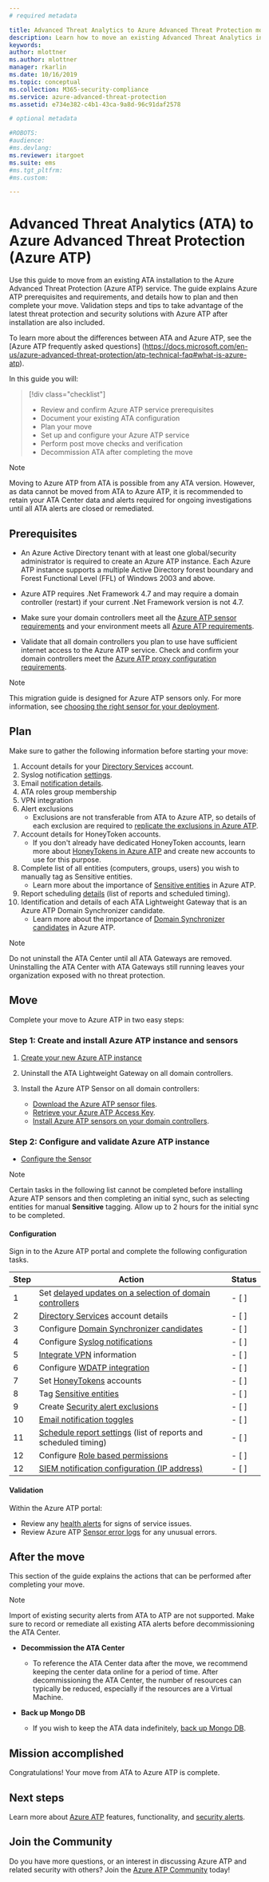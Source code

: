 ```yaml
---
# required metadata

title: Advanced Threat Analytics to Azure Advanced Threat Protection move  | Microsoft Docs
description: Learn how to move an existing Advanced Threat Analytics installation to Azure ATP.
keywords:
author: mlottner
ms.author: mlottner
manager: rkarlin
ms.date: 10/16/2019
ms.topic: conceptual
ms.collection: M365-security-compliance
ms.service: azure-advanced-threat-protection
ms.assetid: e734e382-c4b1-43ca-9a8d-96c91daf2578

# optional metadata

#ROBOTS:
#audience:
#ms.devlang:
ms.reviewer: itargoet
ms.suite: ems
#ms.tgt_pltfrm:
#ms.custom:

---
```


# Advanced Threat Analytics (ATA) to Azure Advanced Threat Protection (Azure ATP) 


Use this guide to move from an existing ATA installation to the Azure Advanced Threat Protection (Azure ATP) service. The guide explains Azure ATP prerequisites and requirements, and details how to plan and then complete your move. Validation steps and tips to take advantage of the latest threat protection and security solutions with Azure ATP after installation are also included. 

To learn more about the differences between ATA and Azure ATP, see the [Azure ATP frequently asked questions] (https://docs.microsoft.com/en-us/azure-advanced-threat-protection/atp-technical-faq#what-is-azure-atp).

In this guide you will: 

> [!div class="checklist"]
> * Review and confirm Azure ATP service prerequisites
> * Document your existing ATA configuration
> * Plan your move
> * Set up and configure your Azure ATP  service
> * Perform post move checks and verification
> * Decommission ATA after completing the move 

>[!NOTE]
> Moving to Azure ATP from ATA is possible from any ATA version. However, as data cannot be moved from ATA to Azure ATP, it is recommended to retain your ATA Center data and alerts required for ongoing investigations until all ATA alerts are closed or remediated. 

## Prerequisites

- An Azure Active Directory tenant with at least one global/security administrator is required to create an Azure ATP instance. Each Azure ATP instance supports a multiple Active Directory forest boundary and Forest Functional Level (FFL) of Windows 2003 and above.

- Azure ATP requires .Net Framework 4.7 and may require a domain controller (restart) if your current .Net Framework version is not 4.7.

- Make sure your domain controllers meet all the [Azure ATP sensor requirements](https://docs.microsoft.com/azure-advanced-threat-protection/atp-prerequisites#azure-atp-sensor-requirements) and your environment meets all [Azure ATP requirements](https://docs.microsoft.com/azure-advanced-threat-protection/atp-prerequisites).

- Validate that all domain controllers you plan to use have sufficient internet access to the Azure ATP service. Check and confirm your domain controllers meet the [Azure ATP proxy configuration requirements](https://docs.microsoft.com/azure-advanced-threat-protection/configure-proxy).

>[!NOTE]
> This migration guide is designed for Azure ATP sensors only. For more information, see [choosing the right sensor for your deployment](https://docs.microsoft.com/azure-advanced-threat-protection/atp-capacity-planning#choosing-the-right-sensor-type-for-your-deployment). 

## Plan 

Make sure to gather the following information before starting your move: 
1. Account details for your [Directory Services](https://docs.microsoft.com/azure-advanced-threat-protection/install-atp-step2) account.
1. Syslog notification [settings](https://docs.microsoft.com/azure-advanced-threat-protection/setting-syslog).
1. Email [notification details](https://docs.microsoft.com/azure-advanced-threat-protection/notifications).
1. ATA roles group membership
1. VPN integration
1. Alert exclusions 
    - Exclusions are not transferable from ATA to Azure ATP, so details of each exclusion are required to [replicate the exclusions in Azure ATP](https://docs.microsoft.com/azure-advanced-threat-protection/excluding-entities-from-detections).
1. Account details for HoneyToken accounts. 
    - If you don't already have dedicated HoneyToken accounts, learn more about [HoneyTokens in Azure ATP](https://docs.microsoft.com/azure-advanced-threat-protection/install-atp-step7) and create new accounts to use for this purpose.
1. Complete list of all entities (computers, groups, users) you wish to manually tag as Sensitive entities. 
    - Learn more about the importance of [Sensitive entities](https://docs.microsoft.com/azure-advanced-threat-protection/sensitive-accounts) in Azure ATP.
1. Report scheduling [details](https://docs.microsoft.com/azure-advanced-threat-protection/reports) (list of reports and scheduled timing). 
1. Identification and details of each ATA Lightweight Gateway that is an Azure ATP Domain Synchronizer candidate. 
   - Learn more about the importance of [Domain Synchronizer candidates](https://docs.microsoft.com/azure-advanced-threat-protection/install-atp-step5#configure-sensor-settings) in Azure ATP.

> [!NOTE]
> Do not uninstall the ATA Center until all ATA Gateways are removed. Uninstalling the ATA Center with ATA Gateways still running leaves your organization exposed with no threat protection.

## Move 

Complete your move to Azure ATP in two easy steps:

### Step 1: Create and install Azure ATP instance and sensors

1. [Create your new Azure ATP instance](https://docs.microsoft.com/azure-advanced-threat-protection/install-atp-step1)

2. Uninstall the ATA Lightweight Gateway on all domain controllers.  

3. Install the Azure ATP Sensor on all domain controllers:
     - [Download the Azure ATP sensor files](https://docs.microsoft.com/azure-advanced-threat-protection/install-atp-step3).
     - [Retrieve your Azure ATP Access Key](https://docs.microsoft.com/azure-advanced-threat-protection/install-atp-step3#download-the-setup-package).
     - [Install Azure ATP sensors on your domain controllers](https://docs.microsoft.com/azure-advanced-threat-protection/install-atp-step4). 

### Step 2: Configure and validate Azure ATP instance  

- [Configure the Sensor](https://docs.microsoft.com/azure-advanced-threat-protection/install-atp-step5)

>[!NOTE]
> Certain tasks in the following list cannot be completed before installing Azure ATP sensors and then completing an initial sync, such as selecting entities for manual **Sensitive** tagging. Allow up to 2 hours for the initial sync to be completed. 

#### Configuration

Sign in to the Azure ATP portal and complete the following configuration tasks.

| Step    | Action | Status |
|--------------|------------|------------------|
| 1  | Set [delayed updates on a selection of domain controllers](https://docs.microsoft.com/azure-advanced-threat-protection/sensor-update) | - [ ] |
| 2  | [Directory Services](https://docs.microsoft.com/azure-advanced-threat-protection/install-atp-step2) account details| - [ ] |
| 3  | Configure [Domain Synchronizer candidates](https://docs.microsoft.com/azure-advanced-threat-protection/install-atp-step5#configure-sensor-settings) | - [ ] |
| 4  | Configure [Syslog notifications](https://docs.microsoft.com/azure-advanced-threat-protection/setting-syslog) | - [ ] |
| 5  | [Integrate VPN](https://docs.microsoft.com/azure-advanced-threat-protection/install-atp-step6-vpn) information| - [ ] |
| 6  | Configure [WDATP integration](https://docs.microsoft.com/azure-advanced-threat-protection/integrate-wd-atp)| - [ ] |
| 7  | Set [HoneyTokens](https://docs.microsoft.com/azure-advanced-threat-protection/install-atp-step7) accounts| - [ ] |
| 8  | Tag [Sensitive entities](https://docs.microsoft.com/azure-advanced-threat-protection/sensitive-accounts)| - [ ] |
| 9  | Create [Security alert exclusions](https://docs.microsoft.com/azure-advanced-threat-protection/excluding-entities-from-detections)| - [ ] |
| 10 | [Email notification toggles](https://docs.microsoft.com/azure-advanced-threat-protection/notifications) | - [ ] |
| 11  | [Schedule report settings](https://docs.microsoft.com/azure-advanced-threat-protection/reports) (list of reports and scheduled timing)| - [ ] |
| 12  | Configure [Role based permissions](https://docs.microsoft.com/azure-advanced-threat-protection/atp-role-groups) | - [ ] |
| 12  | [SIEM notification configuration (IP address)](https://docs.microsoft.com/azure-advanced-threat-protection/configure-event-collection#siemsyslog)| - [ ] | 

#### Validation

Within the Azure ATP portal:
- Review any [health alerts](https://docs.microsoft.com/azure-advanced-threat-protection/atp-health-center) for signs of service issues. 
- Review Azure ATP [Sensor error logs](https://docs.microsoft.com/azure-advanced-threat-protection/troubleshooting-atp-using-logs) for any unusual errors.

## After the move

This section of the guide explains the actions that can be performed after completing your move. 

>[!NOTE]
> Import of existing security alerts from ATA to ATP are not supported. Make sure to record or remediate all existing ATA alerts before decommissioning the ATA Center.  

- **Decommission the ATA Center** 
    - To reference the ATA Center data after the move, we recommend keeping the center data online for a period of time. After decommissioning the ATA Center, the number of resources can typically be reduced, especially if the resources are a Virtual Machine.  

- **Back up Mongo DB** 
    - If you wish to keep the ATA data indefinitely, [back up Mongo DB](https://docs.microsoft.com/advanced-threat-analytics/ata-database-management#backing-up-the-ata-database).  

## Mission accomplished

Congratulations! Your move from ATA to Azure ATP is complete. 

## Next steps

Learn more about [Azure ATP](https://docs.microsoft.com/azure-advanced-threat-protection/what-is-atp) features, functionality, and [security alerts](https://docs.microsoft.com/azure-advanced-threat-protection/understanding-security-alerts).  
## Join the Community

Do you have more questions, or an interest in discussing Azure ATP and related security with others? Join the [Azure ATP Community](https://techcommunity.microsoft.com/t5/Azure-Advanced-Threat-Protection/bd-p/AzureAdvancedThreatProtection) today!




